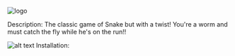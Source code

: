 ![logo](https://user-images.githubusercontent.com/10480470/148709715-449446b6-ce0e-4622-8a8e-78a2a2aa5627.png)

Description: The classic game of Snake but with a twist! You're a worm and must catch the fly while he's on the run!!

![alt text](https://user-images.githubusercontent.com/10480470/148709995-d709a0d0-0d72-4ccd-ae71-a7d905e5cab6.gif "Logo Title Text 1")
Installation:
